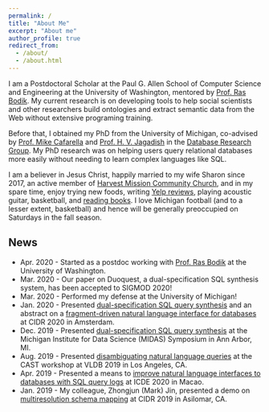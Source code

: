 ```yaml
---
permalink: /
title: "About Me"
excerpt: "About me"
author_profile: true
redirect_from:
  - /about/
  - /about.html
---
```


I am a Postdoctoral Scholar at the Paul G. Allen School of Computer Science and Engineering at the University of Washington, mentored by [Prof. Ras Bodik](https://homes.cs.washington.edu/~bodik/). My current research is on developing tools to help social scientists and other researchers build ontologies and extract semantic data from the Web without extensive programing training.

Before that, I obtained my PhD from the University of Michigan, co-advised by [Prof. Mike Cafarella](http://web.eecs.umich.edu/~michjc/index.html) and [Prof. H. V. Jagadish](https://web.eecs.umich.edu/~jag/) in the [Database Research Group](http://dbgroup.eecs.umich.edu). My PhD research was on helping users query relational databases more easily without needing to learn complex languages like SQL.

I am a believer in Jesus Christ, happily married to my wife Sharon since 2017, an active member of [Harvest Mission Community Church](http://hmcc.net), and in my spare time, enjoy trying new foods, writing [Yelp reviews](https://www.yelp.com/user_details?userid=NWQyHedzeZUccPY2f5vRBQ), playing acoustic guitar, basketball, and [reading books](https://www.goodreads.com/user/show/19711018-chris-baik). I love Michigan football (and to a lesser extent, basketball) and hence will be generally preoccupied on Saturdays in the fall season.

## News

- Apr. 2020 - Started as a postdoc working with [Prof. Ras Bodik](https://homes.cs.washington.edu/~bodik/) at the University of Washington.
- Mar. 2020 - Our paper on Duoquest, a dual-specification SQL synthesis system, has been accepted to SIGMOD 2020!
- Mar. 2020 - Performed my defense at the University of Michigan!
- Jan. 2020 - Presented [dual-specification SQL query synthesis](https://chrisbaik.com/assets/files/duoquest_cidr2020.pdf) and an abstract on a [fragment-driven natural language interface for databases](https://chrisbaik.com/assets/files/fragsql_cidr2020.pdf) at CIDR 2020 in Amsterdam.
- Dec. 2019 - Presented [dual-specification SQL query synthesis](https://chrisbaik.com/assets/files/duoquest_cidr2020.pdf) at the Michigan Institute for Data Science (MIDAS) Symposium in Ann Arbor, MI.
- Aug. 2019 - Presented [disambiguating natural language queries](https://chrisbaik.com/assets/files/litmus_cast2019.pdf) at the CAST workshop at VLDB 2019 in Los Angeles, CA.
- Apr. 2019 - Presented a means to [improve natural language interfaces to databases with SQL query logs](https://ieeexplore.ieee.org/document/8731607) at ICDE 2020 in Macao.
- Jan. 2019 - My colleague, Zhongjun (Mark) Jin, presented a demo on [multiresolution schema mapping](http://cidrdb.org/cidr2019/papers/p9-jin-cidr19.pdf) at CIDR 2019 in Asilomar, CA.
